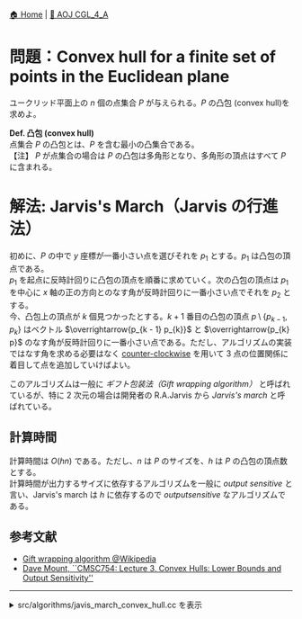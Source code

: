 [🏠 Home](../../README.md)  |  [🔗 AOJ CGL_4_A](https://judge.u-aizu.ac.jp/onlinejudge/description.jsp?id=CGL_4_A&lang=en)  

# 問題：Convex hull for a finite set of points in the Euclidean plane
ユークリッド平面上の $n$ 個の点集合 $P$ が与えられる。$P$ の凸包 (convex hull)を求めよ。

**Def. 凸包 (convex hull)**  
    点集合 $P$ の凸包とは、$P$ を含む最小の凸集合である。  
    【注】 $P$ が点集合の場合は $P$ の凸包は多角形となり、多角形の頂点はすべて $P$ に含まれる。

# 解法: Jarvis's March（Jarvis の行進法）
初めに、$P$ の中で $y$ 座標が一番小さい点を選びそれを $p_1$ とする。$p_1$ は凸包の頂点である。  
$p_1$ を起点に反時計回りに凸包の頂点を順番に求めていく。次の凸包の頂点は $p_1$ を中心に $x$ 軸の正の方向とのなす角が反時計回りに一番小さい点でそれを $p_2$ とする。  
今、凸包上の頂点が $k$ 個見つかったとする。$k + 1$ 番目の凸包の頂点 $p \setminus \{p_{k - 1}, p_k\}$ はベクトル $\overrightarrow{p_{k - 1} p_{k}}$ と $\overrightarrow{p_{k} p}$ のなす角が反時計回りに一番小さい点である。ただし、アルゴリズムの実装ではなす角を求める必要はなく [counter-clockwise](../aoj/CGL_1_C.md) を用いて 3 点の位置関係に着目して点を追加していけばよい。

このアルゴリズムは一般に *ギフト包装法（Gift wrapping algorithm）* と呼ばれているが、特に 2 次元の場合は開発者の R.A.Jarvis から *Jarvis's march* と呼ばれている。

## 計算時間
計算時間は $O(h n)$ である。ただし、$n$ は $P$ のサイズを、$h$ は $P$ の凸包の頂点数とする。  
計算時間が出力するサイズに依存するアルゴリズムを一般に *output sensitive* と言い、Jarvis's march は $h$ に依存するので $output sensitive$ なアルゴリズムである。

## 参考文献
- [Gift wrapping algorithm @Wikipedia](https://en.wikipedia.org/wiki/Gift_wrapping_algorithm) 
- [Dave Mount, ``CMSC754: Lecture 3, Convex Hulls: Lower Bounds and Output Sensitivity''](https://www.cs.umd.edu/class/spring2020/cmsc754/Lects/lect03-hulls-bounds.pdf)
---------------------------------------------------------------------------------------------

<details>
<summary>src/algorithms/javis_march_convex_hull.cc を表示</summary>

```cpp
#include <iostream>
#include <iomanip>
#include <cmath>
#include <cassert>
#include <vector>

using Real = double;

constexpr Real EPS = 1e-8;
const Real PI = acos(static_cast<Real>(-1.0)); // GCC 4.6.1 以上で acos() は constexpr の場合がある

inline int sign(Real a) { return (a < -EPS) ? -1 : (a > EPS) ? +1 : 0; }
inline bool eq(Real a, Real b)  { return sign(a - b) == 0; }  // a = b
inline bool neq(Real a, Real b) { return !eq(a, b); }         // a != b
inline bool lt(Real a, Real b)  { return sign(a - b) == -1; } // a < b
inline bool leq(Real a, Real b) { return sign(a - b) <= 0; }  // a <= b
inline bool gt(Real a, Real b)  { return sign(a - b) == 1; }  // a > b
inline bool geq(Real a, Real b) { return sign(a - b) >= 0; }  // a >= b

// change between degree and radian
inline Real to_radian(const Real degree) { return degree * PI / 180.0; }
inline Real to_degree(const Real radian) { return radian * 180.0 / PI; }

/**
 * Point in two dimensional
 */
struct Point2 {
    Real x{0.0}, y{0.0};

    explicit Point2() {}
    Point2(Real x, Real y) : x(x), y(y) {}

    // Arithmetic operator between Point2s
    Point2 operator+(const Point2 &rhs) const { return Point2(x + rhs.x, y + rhs.y); }
    Point2 operator-(const Point2 &rhs) const { return Point2(x - rhs.x, y - rhs.y); }
    Point2 operator*(const Point2 &rhs) const { // cross product between Point2s
        return Point2(x * rhs.x - y * rhs.y, x * rhs.y + y * rhs.x);
    }

    // Unary operator and compound assignment operator
    Point2 operator-() const { return {-x, -y}; }
    Point2& operator+=(const Point2 &rhs) { return *this = *this + rhs; }
    Point2& operator-=(const Point2 &rhs) { return *this = *this - rhs; }

    // Arithmetic operator between Point2 and Real
    Point2 operator*(Real rhs) const { return Point2(x * rhs, y * rhs); }
    Point2 operator/(Real rhs) const { return Point2(x / rhs, y / rhs); }

    // Comparison operation
    bool operator==(const Point2 &rhs) const { return eq(x, rhs.x) && eq(y, rhs.y); }
    bool operator!=(const Point2 &rhs) const { return neq(x, rhs.x) || neq(y, rhs.y); }
    bool operator<(const Point2 &rhs) const { return lt(x, rhs.x) || (eq(x, rhs.x) && lt(y, rhs.y)); }
    bool operator>(const Point2 &rhs) const { return gt(x, rhs.x) || (eq(x, rhs.x) && gt(y, rhs.y)); }

    // Other operator
    Real abs(void) const { return std::hypot(x, y); } // ユークリッド距離を返す
    // ユークリッド距離の二乗を返す
    Real abs2(void) const { return x * x + y * y; }
    // 単位はラジアンで範囲 [-PI, PI] で x 軸の正の方向となす角度を返す
    // atan2(y, x) は y / x の逆正接を返す（arctan(y / x)）
    // atan(z) と異なりどの象限に属しているか分かるので正しい符号を返す
    Real arg(void) const { return atan2(y, x); }
    Real dot(const Point2 &rhs) const { return x * rhs.x + y * rhs.y; }
    // 原点を中心に反時計回りに90度回転する
    Point2 rotate90(void) { return *this = Point2(-y, x); }
    // 原点を中心に反時計回りに angle [rad] だけ回転する
    void rotate(Real angle) {
            *this = Point2(cos(angle) * x - sin(angle) * y, sin(angle) * x + cos(angle) * y);
    }
};

Point2 operator*(Real a, Point2 p) { return p * a; }

// Output and input of a Point2
std::ostream& operator<<(std::ostream &os, const Point2 &p) { return os << p.x << ' ' << p.y; }
std::istream& operator>>(std::istream &is, Point2 &p) { return is >> p.x >> p.y; }

// ベクトル p1 と p2 の内積： dot(p1, p2) = |a| |b| cos(theta)
inline Real dot(const Point2 &p1, const Point2 &p2) { return p1.x * p2.x + p1.y * p2.y; }

// ベクトル p1 と p2 の外積の絶対値 |p1 x p2| ： |p1 x p2| = |p1| |p2| sin(theta)
// 原点, p1, p2 を頂点とする符号付き三角形の面積（ p1 から p2 へ反時計回りで符号が正）
inline Real abs_cross(const Point2 &p1, const Point2 &p2) { return p1.x * p2.y - p1.y * p2.x; }

// Counter-Clockwise predicate (a, b, c)
enum class CCW : int {
    COUNTER_CLOCKWISE = 1,     // counter clockwise
    CLOCKWISE         = -1,    // clockwise
    ONLINE_FRONT      = 2,     // a--b--c on line or (a == b and b != c)
    ONLINE_BACK       = -2,    // c--a--b on line
    ON_SEGMENT        = 0,     // a--c--b on line or (a != b and b == c) or (a == b == c)
    OTHER             = -3,
};

CCW ccw(const Point2 &a, Point2 b, Point2 c) {
    b -= a;  c -= a;
    if (sign(abs_cross(b, c)) == 1) return CCW::COUNTER_CLOCKWISE;
    if (sign(abs_cross(b, c)) == -1) return CCW::CLOCKWISE;
    if (sign(dot(b, c)) == -1)       return CCW::ONLINE_BACK;
    if (sign(b.abs2() - c.abs2()) == -1)   return CCW::ONLINE_FRONT;
    return CCW::ON_SEGMENT;
}


/**
 * Polygon: The order of the points in the polygon is counter-clockwise.
 */
class Polygon {
public:
    explicit Polygon() {}
    explicit Polygon(int size) : points(size){}
    explicit Polygon(std::initializer_list<Point2> p) : points(p.begin(), p.end()) {}
    // explicit Polygon(std::vector<Point2> p) : points(std::move(p)) {}
    explicit Polygon(std::vector<Point2> &&p) : points(p) {}

     std::vector<Point2> points;
};


// --------------------8<------- start of main part of library -------8<--------------------

// Jarvis's March: O(n h) (n = #ps, h = #Polygon)
Polygon convex_hull(std::vector<Point2> ps) {
    if (ps.size() < 3) return Polygon(std::move(ps));

    const int n = ps.size();
    // find the smallest y-coordinate and set on ps[0]
    for (int i = 1; i < n; ++i) {
        if (ps[i].y < ps.front().y || ((ps[i].y == ps.front().y) && (ps[i].x < ps.front().x))) {
            std::swap(ps.front(), ps[i]);
        }
    }

    int next = 1;
    for ( ; next < n; ++next) {
        for (int i = next + 1; i < n; ++i) {
            const auto check = ccw(ps[next - 1], ps[next], ps[i]);
            if (CCW::CLOCKWISE == check || CCW::ON_SEGMENT == check) {
                std::swap(ps[next], ps[i]);
            }
        }
        if (CCW::CLOCKWISE == ccw(ps[next - 1], ps[next], ps.front())) {
            --next;
            break;
        }
    }

    if (next + 1 < n) ps.resize(next + 1);

    return Polygon(std::move(ps));
}

// --------------------8<------- end of main part of library   -------8<--------------------

int main() {
    std::cin.tie(0); std::ios::sync_with_stdio(false);

    // [AOJ: CGL_4_A](https://judge.u-aizu.ac.jp/onlinejudge/description.jsp?id=CGL_4_A&lang=ja)
    int n;
    std::cin >> n;

    std::vector<Point2> ps(n);
    for (int i = 0; i < n; ++i) {
        std::cin >> ps[i];
    }

    Polygon cv = convex_hull(ps);
    std::cout << cv.points.size() << '\n';
    for (const auto &p: cv.points) {
        std::cout << p << '\n';
    }

    return 0;
}
```

</details>
